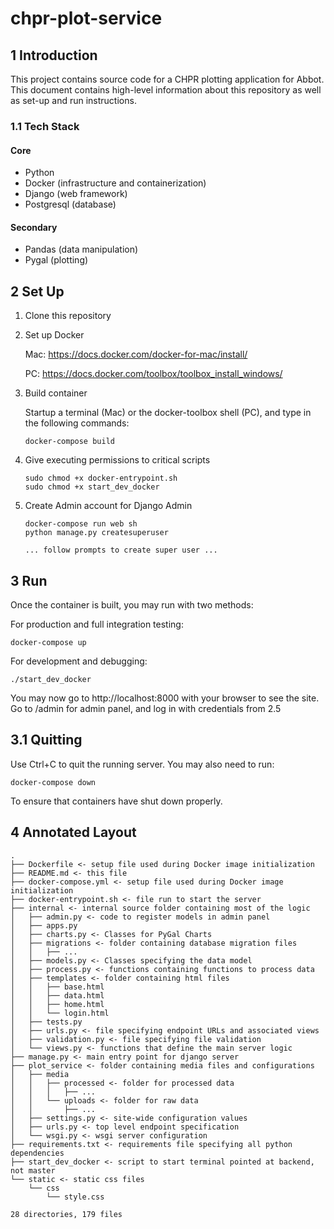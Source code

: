 # chpr-plot-service

## 1 Introduction
This project contains source code for a CHPR plotting application for Abbot. This document contains high-level information about this repository as well as set-up and run instructions.

### 1.1 Tech Stack

#### Core

- Python 
- Docker (infrastructure and containerization)
- Django (web framework)
- Postgresql (database)  

#### Secondary

- Pandas (data manipulation)
- Pygal  (plotting)

## 2 Set Up

1. Clone this repository

2. Set up Docker

    Mac: https://docs.docker.com/docker-for-mac/install/

    PC: https://docs.docker.com/toolbox/toolbox_install_windows/

3. Build container

    Startup a terminal (Mac) or the docker-toolbox shell (PC), and type in the following commands:

    ```
    docker-compose build
    ```

4. Give executing permissions to critical scripts
   
    ```
    sudo chmod +x docker-entrypoint.sh
    sudo chmod +x start_dev_docker
    ```
    
5. Create Admin account for Django Admin

    ```
    docker-compose run web sh
    python manage.py createsuperuser
    
    ... follow prompts to create super user ...
    ```

## 3 Run

Once the container is built, you may run with two methods:

For production and full integration testing:

```
docker-compose up
```

For development and debugging:

```
./start_dev_docker
```

You may now go to http://localhost:8000 with your browser to see the site. Go to /admin for admin panel, and
log in with credentials from 2.5

## 3.1 Quitting

Use Ctrl+C to quit the running server. You may also need to run:

```
docker-compose down
```

To ensure that containers have shut down properly.

## 4 Annotated Layout
```
.
├── Dockerfile <- setup file used during Docker image initialization
├── README.md <- this file
├── docker-compose.yml <- setup file used during Docker image initialization
├── docker-entrypoint.sh <- file run to start the server
├── internal <- internal source folder containing most of the logic
│   ├── admin.py <- code to register models in admin panel
│   ├── apps.py
│   ├── charts.py <- Classes for PyGal Charts
│   ├── migrations <- folder containing database migration files
│   │   ├── ...
│   ├── models.py <- Classes specifying the data model
│   ├── process.py <- functions containing functions to process data
│   ├── templates <- folder containing html files
│   │   ├── base.html
│   │   ├── data.html
│   │   ├── home.html
│   │   └── login.html
│   ├── tests.py
│   ├── urls.py <- file specifying endpoint URLs and associated views
│   ├── validation.py <- file specifying file validation
│   └── views.py <- functions that define the main server logic
├── manage.py <- main entry point for django server
├── plot_service <- folder containing media files and configurations
│   ├── media
│   │   ├── processed <- folder for processed data
│   │   │   ├── ...
│   │   └── uploads <- folder for raw data
│   │       ├── ...
│   ├── settings.py <- site-wide configuration values
│   ├── urls.py <- top level endpoint specification
│   └── wsgi.py <- wsgi server configuration
├── requirements.txt <- requirements file specifying all python dependencies
├── start_dev_docker <- script to start terminal pointed at backend, not master
└── static <- static css files
    └── css 
        └── style.css

28 directories, 179 files
```
